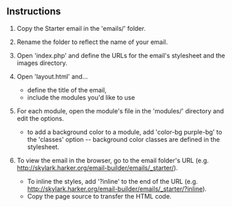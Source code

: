 ## Instructions

1. Copy the Starter email in the 'emails/' folder.
2. Rename the folder to reflect the name of your email.
3. Open 'index.php' and define the URLs for the email's stylesheet and the images directory.
4. Open 'layout.html' and...
    - define the title of the email,
    - include the modules you'd like to use

5. For each module, open the module's file in the 'modules/' directory and edit the options.
    - to add a background color to a module, add 'color-bg purple-bg' to the 'classes' option -- background color classes are defined in the stylesheet.

6. To view the email in the browser, go to the email folder's URL (e.g. http://skylark.harker.org/email-builder/emails/_starter/). 
    - To inline the styles, add '?inline' to the end of the URL (e.g. http://skylark.harker.org/email-builder/emails/_starter/?inline).
    - Copy the page source to transfer the HTML code.
